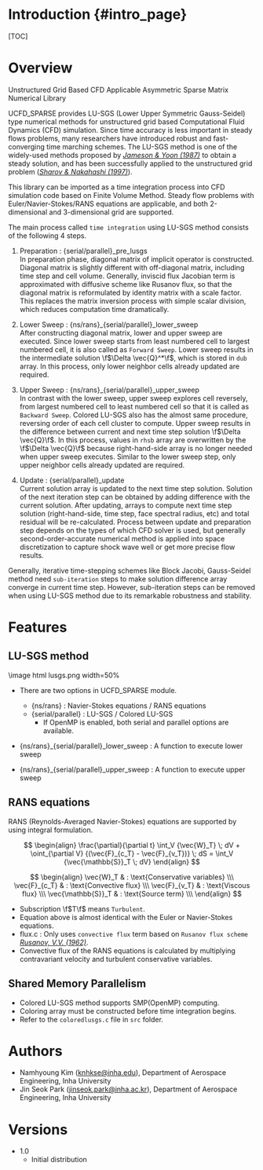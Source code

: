 Introduction                       {#intro_page}
============

[TOC]

# Overview

Unstructured Grid Based CFD Applicable Asymmetric Sparse Matrix Numerical Library  

UCFD_SPARSE provides LU-SGS (Lower Upper Symmetric Gauss-Seidel) type numerical methods for unstructured grid based Computational Fluid Dynamics (CFD) simulation. Since time accuracy is less important in steady flows problems, many researchers have introduced robust and fast-converging time marching schemes. The LU-SGS method is one of the widely-used methods proposed by *[Jameson & Yoon (1987)](https://arc.aiaa.org/doi/abs/10.2514/3.9724)* to obtain a steady solution, and has been successfully applied to the unstructured grid problem (*[Sharov & Nakahashi (1997)](https://arc.aiaa.org/doi/10.2514/6.1997-2102)*).  

This library can be imported as a time integration process into CFD simulation code based on Finite Volume Method. Steady flow problems with Euler/Navier-Stokes/RANS equations are applicable, and both 2-dimensional and 3-dimensional grid are supported.  

The main process called `time integration` using LU-SGS method consists of the following 4 steps.  

1) Preparation : {serial/parallel}\_pre\_lusgs  
	In preparation phase, diagonal matrix of implicit operator is constructed. Diagonal matrix is slightly different with off-diagonal matrix, including time step and cell volume. Generally, inviscid flux Jacobian term is approximated with diffusive scheme like Rusanov flux, so that the diagonal matrix is reformulated by identity matrix with a scale factor. This replaces the matrix inversion process with simple scalar division, which reduces computation time dramatically.  

2) Lower Sweep : {ns/rans}\_{serial/parallel}\_lower\_sweep  
	After constructing diagonal matrix, lower and upper sweep are executed. Since lower sweep starts from least numbered cell to largest numbered cell, it is also called as `Forward Sweep`. Lower sweep results in the intermediate solution \f$\Delta \vec{Q}^*\f$, which is stored in `dub` array. In this process, only lower neighbor cells already updated are required.  

3) Upper Sweep : {ns/rans}\_{serial/parallel}\_upper\_sweep  
	In contrast with the lower sweep, upper sweep explores cell reversely, from largest numbered cell to least numbered cell so that it is called as `Backward Sweep`. Colored LU-SGS also has the almost same procedure, reversing order of each cell cluster to compute. Upper sweep results in the difference between current and next time step solution \f$\Delta \vec{Q}\f$. In this process, values in `rhsb` array are overwritten by the \f$\Delta \vec{Q}\f$ because right-hand-side array is no longer needed when upper sweep executes. Similar to the lower sweep step, only upper neighbor cells already updated are required.  

4) Update : {serial/parallel}\_update  
	Current solution array is updated to the next time step solution. Solution of the next iteration step can be obtained by adding difference with the current solution. After updating, arrays to compute next time step solution (right-hand-side, time step, face spectral radius, etc) and total residual will be re-calculated. Process between update and preparation step depends on the types of which CFD solver is used, but generally second-order-accurate numerical method is applied into space discretization to capture shock wave well or get more precise flow results.  

Generally, iterative time-stepping schemes like Block Jacobi, Gauss-Seidel method need `sub-iteration` steps to make solution difference array converge in current time step. However, sub-iteration steps can be removed when using LU-SGS method due to its remarkable robustness and stability.

# Features

## LU-SGS method
\image html lusgs.png width=50%

- There are two options in UCFD_SPARSE module.
	- {ns/rans} : Navier-Stokes equations / RANS equations
	- {serial/parallel} : LU-SGS / Colored LU-SGS
		- If OpenMP is enabled, both serial and parallel options are available.

- {ns/rans}\_{serial/parallel}\_lower\_sweep : A function to execute lower sweep
- {ns/rans}\_{serial/parallel}\_upper\_sweep : A function to execute upper sweep

## RANS equations
RANS (Reynolds-Averaged Navier-Stokes) equations are supported by using integral formulation.

$$
\begin{align}
\frac{\partial}{\partial t} \int_V {\vec{W}_T} \; dV + \oint_{\partial V} {(\vec{F}_{c_T} - \vec{F}_{v_T})} \; dS = \int_V {\vec{\mathbb{S}}_T \; dV}
\end{align}
$$

$$
\begin{align}
\vec{W}_T & : \text{Conservative variables} \\\
\vec{F}_{c_T} & : \text{Convective flux} \\\
\vec{F}_{v_T} & : \text{Viscous flux} \\\
\vec{\mathbb{S}}_T & : \text{Source term} \\\
\end{align}
$$

- Subscription \f$T\f$ means `Turbulent`.  
- Equation above is almost identical with the Euler or Navier-Stokes equations.
- flux.c : Only uses `convective flux` term based on `Rusanov flux scheme` *[Rusanov, V.V. (1962)](https://www.sciencedirect.com/science/article/abs/pii/0041555362900629)*.
- Convective flux of the RANS equations is calculated by multiplying contravariant velocity and turbulent conservative variables.


## Shared Memory Parallelism

- Colored LU-SGS method supports SMP(OpenMP) computing.
- Coloring array must be constructed before time integration begins.
- Refer to the `coloredlusgs.c` file in `src` folder.


# Authors
- Namhyoung Kim (knhkse@inha.edu), Department of Aerospace Engineering, Inha University
- Jin Seok Park (jinseok.park@inha.ac.kr), Department of Aerospace Engineering, Inha University


# Versions
- 1.0
	- Initial distribution